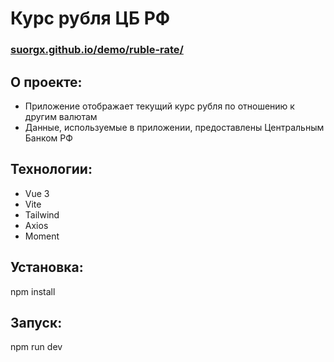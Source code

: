 # Курс рубля ЦБ РФ
### [suorgx.github.io/demo/ruble-rate/](https://suorgx.github.io/demo/ruble-rate/)

## О проекте:

- Приложение отображает текущий курс рубля по отношению к другим валютам
- Данные, используемые в приложении, предоставлены Центральным Банком РФ

## Технологии:

- Vue 3
- Vite
- Tailwind
- Axios
- Moment

## Установка:

npm install

## Запуск:

npm run dev

